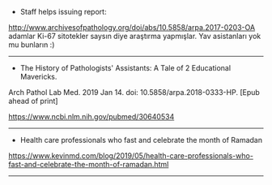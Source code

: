 - Staff helps issuing report:

http://www.archivesofpathology.org/doi/abs/10.5858/arpa.2017-0203-OA adamlar Ki-67 sitotekler saysın diye araştırma yapmışlar. Yav asistanları yok mu bunların :)

---

- The History of Pathologists' Assistants: A Tale of 2 Educational Mavericks.

Arch Pathol Lab Med. 2019 Jan 14. doi: 10.5858/arpa.2018-0333-HP. [Epub ahead of print]

https://www.ncbi.nlm.nih.gov/pubmed/30640534

---

- Health care professionals who fast and celebrate the month of Ramadan

https://www.kevinmd.com/blog/2019/05/health-care-professionals-who-fast-and-celebrate-the-month-of-ramadan.html

---
